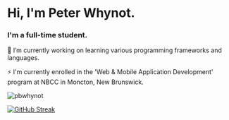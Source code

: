 <h1 align="left">Hi, I'm Peter Whynot.</h1>
<h3 align="left">I'm a full-time student.</h3>

🌱 I’m currently working on learning various programming frameworks and languages.

⚡ I'm currently enrolled in the 'Web & Mobile Application Development' program at NBCC in Moncton, New Brunswick.

<p align="left">
</p>

<p><img align="center" src="https://github-readme-streak-stats.herokuapp.com/?user=pbwhynot&" alt="pbwhynot" /></p>

[![GitHub Streak](https://streak-stats.demolab.com?user=pbwhynot&theme=tokyonight)](https://git.io/streak-stats)








